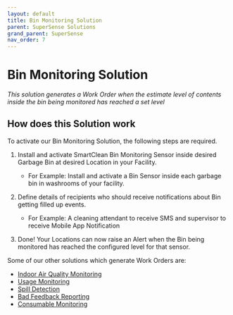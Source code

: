 ```yaml
---
layout: default
title: Bin Monitoring Solution
parent: SuperSense Solutions
grand_parent: SuperSense
nav_order: 7
---
```

# Bin Monitoring Solution
*This solution generates a Work Order when the estimate level of contents inside the bin being monitored has reached a set level*

## How does this Solution work
To activate our Bin Monitoring Solution, the following steps are required.

1. Install and activate SmartClean Bin Monitoring Sensor inside desired Garbage Bin at desired Location in your Facility.
   - For Example: Install and activate a Bin Sensor inside each garbage bin in washrooms of your facility.
   
2. Define details of recipients who should receive notifications about Bin getting filled up events.
   - For Example: A cleaning attendant to receive SMS and supervisor to receive Mobile App Notification

3. Done! Your Locations can now raise an Alert when the Bin being monitored has reached the configured level for that sensor.

Some of our other solutions which generate Work Orders are:
- [Indoor Air Quality Monitoring](/vcs_aq.html)
- [Usage Monitoring](/vcs_pc.html)
- [Spill Detection](/vcs_wd.html)
- [Bad Feedback Reporting](/vcs_fd.html)
- [Consumable Monitoring](/vcs_cmd.html)